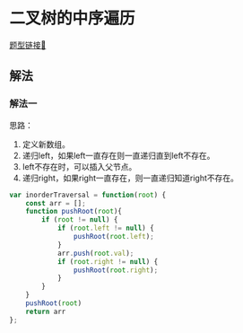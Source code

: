 # 二叉树的中序遍历

[题型链接🔗](https://leetcode.cn/problems/binary-tree-inorder-traversal/)

## 解法

### 解法一
思路： 
1. 定义新数组。
2. 递归left，如果left一直存在则一直递归直到left不存在。
3. left不存在时，可以插入父节点。
4. 递归right，如果right一直存在，则一直递归知道right不存在。
```js
var inorderTraversal = function(root) {
    const arr = [];
    function pushRoot(root){
        if (root != null) {
            if (root.left != null) {
                pushRoot(root.left);
            }
            arr.push(root.val);
            if (root.right != null) {
                pushRoot(root.right);
            }
        }
    }
    pushRoot(root)
    return arr
};

```